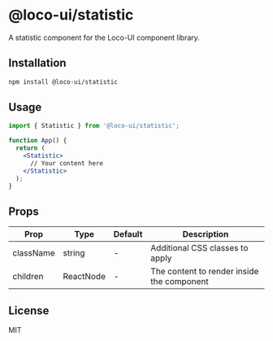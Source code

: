 # @loco-ui/statistic

A statistic component for the Loco-UI component library.

## Installation

```bash
npm install @loco-ui/statistic
```

## Usage

```jsx
import { Statistic } from '@loco-ui/statistic';

function App() {
  return (
    <Statistic>
      // Your content here
    </Statistic>
  );
}
```

## Props

| Prop | Type | Default | Description |
|------|------|---------|-------------|
| className | string | - | Additional CSS classes to apply |
| children | ReactNode | - | The content to render inside the component |

## License

MIT
